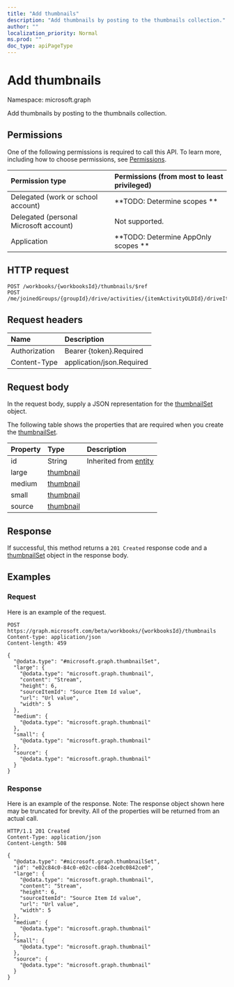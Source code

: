 ```yaml
---
title: "Add thumbnails"
description: "Add thumbnails by posting to the thumbnails collection."
author: ""
localization_priority: Normal
ms.prod: ""
doc_type: apiPageType
---
```


# Add thumbnails

Namespace: microsoft.graph

Add thumbnails by posting to the thumbnails collection.

## Permissions
One of the following permissions is required to call this API. To learn more, including how to choose permissions, see [Permissions](/concepts/permissions-reference.md).

|Permission type|Permissions (from most to least privileged)|
|:---|:---|
|Delegated (work or school account)|**TODO: Determine scopes **|
|Delegated (personal Microsoft account)|Not supported.|
|Application|**TODO: Determine AppOnly scopes **|

## HTTP request
<!-- {
  "blockType": "ignored"
}
-->
``` http
POST /workbooks/{workbooksId}/thumbnails/$ref
POST /me/joinedGroups/{groupId}/drive/activities/{itemActivityOLDId}/driveItem/thumbnails/$ref
```

## Request headers
|Name|Description|
|:---|:---|
|Authorization|Bearer {token}.Required|
|Content-Type|application/json.Required|

## Request body
In the request body, supply a JSON representation for the [thumbnailSet](../resources/thumbnailset.md) object.

The following table shows the properties that are required when you create the [thumbnailSet](../resources/thumbnailset.md).

|Property|Type|Description|
|:---|:---|:---|
|id|String| Inherited from [entity](../resources/entity.md)|
|large|[thumbnail](../resources/thumbnail.md)||
|medium|[thumbnail](../resources/thumbnail.md)||
|small|[thumbnail](../resources/thumbnail.md)||
|source|[thumbnail](../resources/thumbnail.md)||



## Response
If successful, this method returns a `201 Created` response code and a [thumbnailSet](../resources/thumbnailset.md) object in the response body.

## Examples

### Request
Here is an example of the request.
<!-- {
  "blockType": "request",
  "name": "create_thumbnailset_from_"
}
-->
``` http
POST https://graph.microsoft.com/beta/workbooks/{workbooksId}/thumbnails
Content-type: application/json
Content-length: 459

{
  "@odata.type": "#microsoft.graph.thumbnailSet",
  "large": {
    "@odata.type": "microsoft.graph.thumbnail",
    "content": "Stream",
    "height": 6,
    "sourceItemId": "Source Item Id value",
    "url": "Url value",
    "width": 5
  },
  "medium": {
    "@odata.type": "microsoft.graph.thumbnail"
  },
  "small": {
    "@odata.type": "microsoft.graph.thumbnail"
  },
  "source": {
    "@odata.type": "microsoft.graph.thumbnail"
  }
}
```

### Response
Here is an example of the response. Note: The response object shown here may be truncated for brevity. All of the properties will be returned from an actual call.
<!-- {
  "blockType": "response",
  "truncated": true,
  "@odata.type": "microsoft.graph.thumbnailset"
}
-->
``` http
HTTP/1.1 201 Created
Content-Type: application/json
Content-Length: 508

{
  "@odata.type": "#microsoft.graph.thumbnailSet",
  "id": "e02c84c0-84c0-e02c-c084-2ce0c0842ce0",
  "large": {
    "@odata.type": "microsoft.graph.thumbnail",
    "content": "Stream",
    "height": 6,
    "sourceItemId": "Source Item Id value",
    "url": "Url value",
    "width": 5
  },
  "medium": {
    "@odata.type": "microsoft.graph.thumbnail"
  },
  "small": {
    "@odata.type": "microsoft.graph.thumbnail"
  },
  "source": {
    "@odata.type": "microsoft.graph.thumbnail"
  }
}
```

